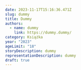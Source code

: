 ```yaml
---
date: 2023-11-17T15:16:36.471Z
slug: dummy
title: Dummy
authors:
  - name: dummy
    link: https://dummy.dummy/
category: Książka
year: "2023"
ageLimit: "18"
storyDescription: dummy
representationDescription: dummy
draft: true
---
```

